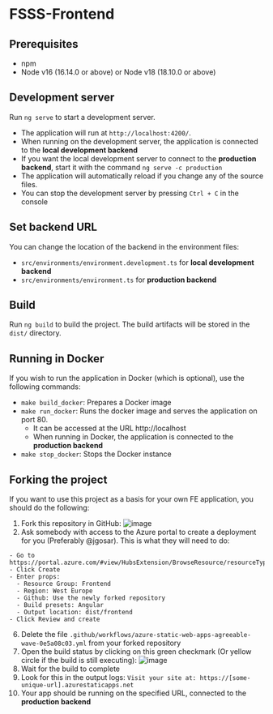 # FSSS-Frontend

## Prerequisites
- npm
- Node v16 (16.14.0 or above) or Node v18 (18.10.0 or above)

## Development server
Run `ng serve` to start a development server.
- The application will run at `http://localhost:4200/`.
- When running on the development server, the application is connected to the **local development backend**
- If you want the local development server to connect to the **production backend**, start it with the command `ng serve -c production`
- The application will automatically reload if you change any of the source files.
- You can stop the development server by pressing `Ctrl + C` in the console

## Set backend URL
You can change the location of the backend in the environment files:
- `src/environments/environment.development.ts` for **local development backend**
- `src/environments/environment.ts` for **production backend**

## Build
Run `ng build` to build the project. The build artifacts will be stored in the `dist/` directory.

## Running in Docker
If you wish to run the application in Docker (which is optional), use the following commands:
- `make build_docker`: Prepares a Docker image
- `make run_docker`: Runs the docker image and serves the application on port 80.
  - It can be accessed at the URL http://localhost
  - When running in Docker, the application is connected to the **production backend**
- `make stop_docker`: Stops the Docker instance

## Forking the project
If you want to use this project as a basis for your own FE application, you should do the following:
1. Fork this repository in GitHub:
![image](https://github.com/ob-fsss-2024/frontend/assets/36840705/15bee300-c7d5-4c2c-a878-c262df343664)
2. Ask somebody with access to the Azure portal to create a deployment for you (Preferably @jgosar). This is what they will need to do:
```
- Go to https://portal.azure.com/#view/HubsExtension/BrowseResource/resourceType/Microsoft.Web%2FStaticSites
- Click Create
- Enter props:
  - Resource Group: Frontend
  - Region: West Europe
  - Github: Use the newly forked repository
  - Build presets: Angular
  - Output location: dist/frontend
- Click Review and create
```
6. Delete the file `.github/workflows/azure-static-web-apps-agreeable-wave-0e5a08c03.yml` from your forked repository
7. Open the build status by clicking on this green checkmark (Or yellow circle if the build is still executing):
![image](https://github.com/ob-fsss-2024/frontend/assets/36840705/945551bb-b773-4d35-af51-0ea283261fe9)
9. Wait for the build to complete
10. Look for this in the output logs: `Visit your site at: https://[some-unique-url].azurestaticapps.net`
11. Your app should be running on the specified URL, connected to the **production backend**

